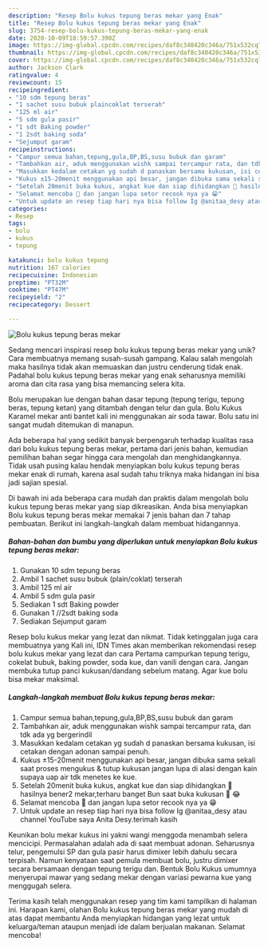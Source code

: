 ```yaml
---
description: "Resep Bolu kukus tepung beras mekar yang Enak"
title: "Resep Bolu kukus tepung beras mekar yang Enak"
slug: 3754-resep-bolu-kukus-tepung-beras-mekar-yang-enak
date: 2020-10-09T18:59:57.390Z
image: https://img-global.cpcdn.com/recipes/daf8c340420c346a/751x532cq70/bolu-kukus-tepung-beras-mekar-foto-resep-utama.jpg
thumbnail: https://img-global.cpcdn.com/recipes/daf8c340420c346a/751x532cq70/bolu-kukus-tepung-beras-mekar-foto-resep-utama.jpg
cover: https://img-global.cpcdn.com/recipes/daf8c340420c346a/751x532cq70/bolu-kukus-tepung-beras-mekar-foto-resep-utama.jpg
author: Jackson Clark
ratingvalue: 4
reviewcount: 15
recipeingredient:
- "10 sdm tepung beras"
- "1 sachet susu bubuk plaincoklat terserah"
- "125 ml air"
- "5 sdm gula pasir"
- "1 sdt Baking powder"
- "1 2sdt baking soda"
- "Sejumput garam"
recipeinstructions:
- "Campur semua bahan,tepung,gula,BP,BS,susu bubuk dan garam"
- "Tambahkan air, aduk menggunakan wishk sampai tercampur rata, dan tdk ada yg bergerindil"
- "Masukkan kedalam cetakan yg sudah d panaskan bersama kukusan, isi cetakan dengan adonan sampai penuh."
- "Kukus ±15-20menit menggunakan api besar, jangan dibuka sama sekali saat proses mengukus &amp; tutup kukusan jangan lupa di alasi dengan kain supaya uap air tdk menetes ke kue."
- "Setelah 20menit buka kukus, angkat kue dan siap dihidangkan 🤤 hasilnya bener2 mekar,terharu banget Bun saat buka kukusan 🥺 😂"
- "Selamat mencoba 🤗 dan jangan lupa setor recook nya ya 😁"
- "Untuk update an resep tiap hari nya bisa follow Ig @anitaa_desy atau channel YouTube saya Anita Desy.terimah kasih"
categories:
- Resep
tags:
- bolu
- kukus
- tepung

katakunci: bolu kukus tepung 
nutrition: 167 calories
recipecuisine: Indonesian
preptime: "PT32M"
cooktime: "PT47M"
recipeyield: "2"
recipecategory: Dessert

---
```



![Bolu kukus tepung beras mekar](https://img-global.cpcdn.com/recipes/daf8c340420c346a/751x532cq70/bolu-kukus-tepung-beras-mekar-foto-resep-utama.jpg)

Sedang mencari inspirasi resep bolu kukus tepung beras mekar yang unik? Cara membuatnya memang susah-susah gampang. Kalau salah mengolah maka hasilnya tidak akan memuaskan dan justru cenderung tidak enak. Padahal bolu kukus tepung beras mekar yang enak seharusnya memiliki aroma dan cita rasa yang bisa memancing selera kita.

Bolu merupakan lue dengan bahan dasar tepung (tepung terigu, tepung beras, tepung ketan) yang ditambah dengan telur dan gula. Bolu Kukus Karamel mekar anti bantet kali ini menggunakan air soda tawar. Bolu satu ini sangat mudah ditemukan di manapun.

Ada beberapa hal yang sedikit banyak berpengaruh terhadap kualitas rasa dari bolu kukus tepung beras mekar, pertama dari jenis bahan, kemudian pemilihan bahan segar hingga cara mengolah dan menghidangkannya. Tidak usah pusing kalau hendak menyiapkan bolu kukus tepung beras mekar enak di rumah, karena asal sudah tahu triknya maka hidangan ini bisa jadi sajian spesial.


Di bawah ini ada beberapa cara mudah dan praktis dalam mengolah bolu kukus tepung beras mekar yang siap dikreasikan. Anda bisa menyiapkan Bolu kukus tepung beras mekar memakai 7 jenis bahan dan 7 tahap pembuatan. Berikut ini langkah-langkah dalam membuat hidangannya.

<!--inarticleads1-->

##### Bahan-bahan dan bumbu yang diperlukan untuk menyiapkan Bolu kukus tepung beras mekar:

1. Gunakan 10 sdm tepung beras
1. Ambil 1 sachet susu bubuk (plain/coklat) terserah
1. Ambil 125 ml air
1. Ambil 5 sdm gula pasir
1. Sediakan 1 sdt Baking powder
1. Gunakan 1 //2sdt baking soda
1. Sediakan Sejumput garam


Resep bolu kukus mekar yang lezat dan nikmat. Tidak ketinggalan juga cara membuatnya yang Kali ini, IDN Times akan memberikan rekomendasi resep bolu kukus mekar yang lezat dan cara Pertama campurkan tepung terigu, cokelat bubuk, baking powder, soda kue, dan vanili dengan cara. Jangan membuka tutup panci kukusan/dandang sebelum matang. Agar kue bolu bisa mekar maksimal. 

<!--inarticleads2-->

##### Langkah-langkah membuat Bolu kukus tepung beras mekar:

1. Campur semua bahan,tepung,gula,BP,BS,susu bubuk dan garam
1. Tambahkan air, aduk menggunakan wishk sampai tercampur rata, dan tdk ada yg bergerindil
1. Masukkan kedalam cetakan yg sudah d panaskan bersama kukusan, isi cetakan dengan adonan sampai penuh.
1. Kukus ±15-20menit menggunakan api besar, jangan dibuka sama sekali saat proses mengukus &amp; tutup kukusan jangan lupa di alasi dengan kain supaya uap air tdk menetes ke kue.
1. Setelah 20menit buka kukus, angkat kue dan siap dihidangkan 🤤 hasilnya bener2 mekar,terharu banget Bun saat buka kukusan 🥺 😂
1. Selamat mencoba 🤗 dan jangan lupa setor recook nya ya 😁
1. Untuk update an resep tiap hari nya bisa follow Ig @anitaa_desy atau channel YouTube saya Anita Desy.terimah kasih


Keunikan bolu mekar kukus ini yakni wangi menggoda menambah selera mencicipi. Permasalahan adalah ada di saat membuat adonan. Seharusnya telur, pengemulsi SP dan gula pasir harus dimixer lebih dahulu secara terpisah. Namun kenyataan saat pemula membuat bolu, justru dimixer secara bersamaan dengan tepung terigu dan. Bentuk Bolu Kukus umumnya menyerupai mawar yang sedang mekar dengan variasi pewarna kue yang menggugah selera. 

Terima kasih telah menggunakan resep yang tim kami tampilkan di halaman ini. Harapan kami, olahan Bolu kukus tepung beras mekar yang mudah di atas dapat membantu Anda menyiapkan hidangan yang lezat untuk keluarga/teman ataupun menjadi ide dalam berjualan makanan. Selamat mencoba!
